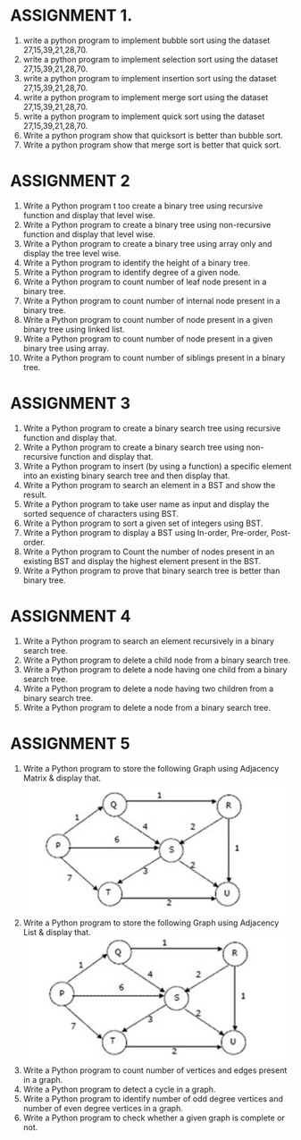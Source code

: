   # ASSIGNMENT 1.   
 
1. write a python program to implement bubble sort using the dataset 27,15,39,21,28,70.
2. write a python program to implement selection sort using the dataset 27,15,39,21,28,70.      
3. write a python program to implement insertion sort using the dataset 27,15,39,21,28,70.
4. write a python program to implement merge sort using the dataset 27,15,39,21,28,70.
5. write a python program to implement quick sort using the dataset 27,15,39,21,28,70.
6. Write a python program show that quicksort is better than bubble sort.
7. Write a python program show that merge sort is better that quick sort.

# ASSIGNMENT 2
1.	Write a Python program t too create a binary tree using recursive function and display that level wise. 
2.	Write a Python program to create a binary tree using non-recursive function and display that level wise. 
3.	Write a Python program to create a binary tree using array only and display the tree level wise. 
4.	Write a Python program to identify the height of a binary tree. 
5.	Write a Python program to identify degree of a given node. 
6.	Write a Python program to count number of leaf node present in a binary tree. 
7.	Write a Python program to count number of internal node present in a binary tree. 
8.	Write a Python program to count number of node present in a given binary tree using linked list. 
9.	Write a Python program to count number of node present in a given binary tree using array. 
10.	Write a Python program to count number of siblings present in a binary tree.  
 
 
# ASSIGNMENT 3
1.	Write a  Python program to create a binary search tree using recursive function and display that. 
2.	Write a Python program to create a binary search tree using non-recursive function and display that. 
3.	Write a Python program to insert (by using a function) a specific element into an existing binary search tree and then display that. 
4.	Write a Python program to search an element in a BST and show the result. 
5.	Write a Python program to take user name as input and display the sorted sequence of characters using BST. 
6.	Write a Python program to sort a given set of integers using BST. 
7.	Write a Python program to display a BST using In-order, Pre-order, Post-order. 
8.	Write a Python program to Count the number of nodes present in an existing BST and display the highest element present in the BST. 
9.	Write a Python program to prove that binary search tree is better than binary tree.  
 
# ASSIGNMENT 4
1.	Write a Python program to search an element recursively in a binary search tree. 
2.	Write a Python program to delete a child node from a binary search tree. 
3.	Write a Python program to delete a node having one child from a binary search tree. 
4.	Write a Python program to delete a node having two children from a binary search tree. 
5.	Write a Python program to delete a node from a binary search tree. 

# ASSIGNMENT  5
1.	Write a Python program to store the following Graph using Adjacency Matrix & display that. 
    ![alt text](image-1.png)
2.	Write a Python program to store the following Graph using Adjacency List & display that. 
        ![alt text](image.png)
3.	Write a Python program to count number of vertices and edges present in a graph. 
4.	Write a Python program to detect a cycle in a graph. 
5.	Write a Python program to identify number of odd degree vertices and number of even degree vertices in a graph. 
6.	Write a Python program to check whether a given graph is complete or not. 
